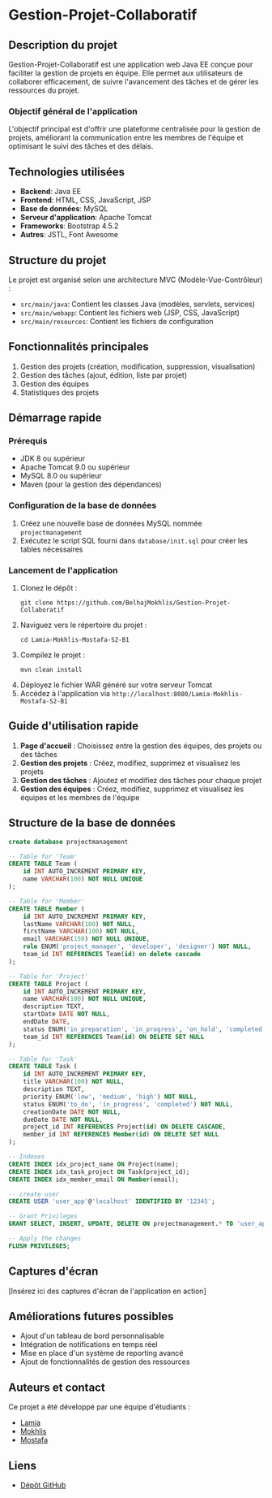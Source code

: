# Gestion-Projet-Collaboratif

## Description du projet
Gestion-Projet-Collaboratif est une application web Java EE conçue pour faciliter la gestion de projets en équipe. Elle permet aux utilisateurs de collaborer efficacement, de suivre l'avancement des tâches et de gérer les ressources du projet.

### Objectif général de l'application
L'objectif principal est d'offrir une plateforme centralisée pour la gestion de projets, améliorant la communication entre les membres de l'équipe et optimisant le suivi des tâches et des délais.

## Technologies utilisées
- **Backend**: Java EE
- **Frontend**: HTML, CSS, JavaScript, JSP
- **Base de données**: MySQL
- **Serveur d'application**: Apache Tomcat
- **Frameworks**: Bootstrap 4.5.2
- **Autres**: JSTL, Font Awesome

## Structure du projet
Le projet est organisé selon une architecture MVC (Modèle-Vue-Contrôleur) :
- `src/main/java`: Contient les classes Java (modèles, servlets, services)
- `src/main/webapp`: Contient les fichiers web (JSP, CSS, JavaScript)
- `src/main/resources`: Contient les fichiers de configuration

## Fonctionnalités principales
1. Gestion des projets (création, modification, suppression, visualisation)
2. Gestion des tâches (ajout, édition, liste par projet)
3. Gestion des équipes
4. Statistiques des projets

## Démarrage rapide

### Prérequis
- JDK 8 ou supérieur
- Apache Tomcat 9.0 ou supérieur
- MySQL 8.0 ou supérieur
- Maven (pour la gestion des dépendances)

### Configuration de la base de données
1. Créez une nouvelle base de données MySQL nommée `projectmanagement`
2. Exécutez le script SQL fourni dans `database/init.sql` pour créer les tables nécessaires

### Lancement de l'application
1. Clonez le dépôt :
   ```
   git clone https://github.com/BelhajMokhlis/Gestion-Projet-Collaboratif
   ```
2. Naviguez vers le répertoire du projet :
   ```
   cd Lamia-Mokhlis-Mostafa-S2-B1
   ```
3. Compilez le projet :
   ```
   mvn clean install
   ```
4. Déployez le fichier WAR généré sur votre serveur Tomcat
5. Accédez à l'application via `http://localhost:8080/Lamia-Mokhlis-Mostafa-S2-B1`

## Guide d'utilisation rapide
1. **Page d'accueil** : Choisissez entre la gestion des équipes, des projets ou des tâches
2. **Gestion des projets** : Créez, modifiez, supprimez et visualisez les projets
3. **Gestion des tâches** : Ajoutez et modifiez des tâches pour chaque projet
4. **Gestion des équipes** : Créez, modifiez, supprimez et visualisez les équipes et les membres de l'équipe

## Structure de la base de données

```sql
create database projectmanagement

-- Table for 'Team'
CREATE TABLE Team (
    id INT AUTO_INCREMENT PRIMARY KEY,
    name VARCHAR(100) NOT NULL UNIQUE
);

-- Table for 'Member'
CREATE TABLE Member (
    id INT AUTO_INCREMENT PRIMARY KEY,
    lastName VARCHAR(100) NOT NULL,
    firstName VARCHAR(100) NOT NULL,
    email VARCHAR(150) NOT NULL UNIQUE,
    role ENUM('project_manager', 'developer', 'designer') NOT NULL,
    team_id INT REFERENCES Team(id) on delete cascade
);

-- Table for 'Project'
CREATE TABLE Project (
    id INT AUTO_INCREMENT PRIMARY KEY,
    name VARCHAR(100) NOT NULL UNIQUE,
    description TEXT,
    startDate DATE NOT NULL,
    endDate DATE,
    status ENUM('in_preparation', 'in_progress', 'on_hold', 'completed', 'canceled') NOT NULL,
    team_id INT REFERENCES Team(id) ON DELETE SET NULL
);

-- Table for 'Task'
CREATE TABLE Task (
    id INT AUTO_INCREMENT PRIMARY KEY,
    title VARCHAR(100) NOT NULL,
    description TEXT,
    priority ENUM('low', 'medium', 'high') NOT NULL,
    status ENUM('to_do', 'in_progress', 'completed') NOT NULL,
    creationDate DATE NOT NULL,
    dueDate DATE NOT NULL,
    project_id INT REFERENCES Project(id) ON DELETE CASCADE,
    member_id INT REFERENCES Member(id) ON DELETE SET NULL
);

-- Indexes
CREATE INDEX idx_project_name ON Project(name);
CREATE INDEX idx_task_project ON Task(project_id);
CREATE INDEX idx_member_email ON Member(email);

-- create user
CREATE USER 'user_app'@'localhost' IDENTIFIED BY '12345';

-- Grant Privileges
GRANT SELECT, INSERT, UPDATE, DELETE ON projectmanagement.* TO 'user_app'@'localhost';

-- Apply the changes
FLUSH PRIVILEGES;

```

## Captures d'écran
[Insérez ici des captures d'écran de l'application en action]

## Améliorations futures possibles
- Ajout d'un tableau de bord personnalisable
- Intégration de notifications en temps réel
- Mise en place d'un système de reporting avancé
- Ajout de fonctionnalités de gestion des ressources

## Auteurs et contact
Ce projet a été développé par une équipe d'étudiants :

- [Lamia](https://github.com/TERMOUSSI-LAMIAA)
- [Mokhlis](https://github.com/BelhajMokhlis)
- [Mostafa](https://github.com/MesVortex)

## Liens
- [Dépôt GitHub](https://github.com/BelhajMokhlis/Gestion-Projet-Collaboratif)


